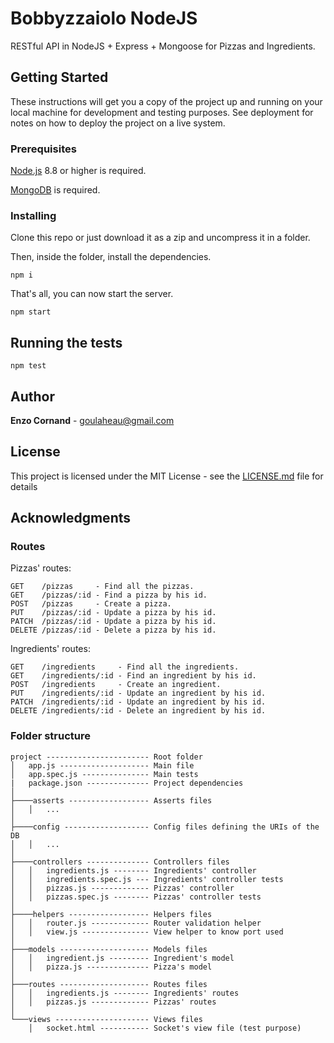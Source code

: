 # Bobbyzzaiolo NodeJS

RESTful API in NodeJS + Express + Mongoose for Pizzas and Ingredients.

## Getting Started

These instructions will get you a copy of the project up and running on your local machine for development and testing purposes. See deployment for notes on how to deploy the project on a live system.

### Prerequisites

[Node.js](https://nodejs.org/en/download/) 8.8 or higher is required.

[MongoDB](https://www.mongodb.com/download) is required.

### Installing

Clone this repo or just download it as a zip and uncompress it in a folder.

Then, inside the folder, install the dependencies.

```
npm i
```

That's all, you can now start the server.

```
npm start
```

## Running the tests

```
npm test
```

## Author

**Enzo Cornand** - goulaheau@gmail.com

## License

This project is licensed under the MIT License - see the [LICENSE.md](LICENSE.md) file for details

## Acknowledgments

### Routes

Pizzas' routes:
```
GET    /pizzas     - Find all the pizzas.
GET    /pizzas/:id - Find a pizza by his id.
POST   /pizzas     - Create a pizza.
PUT    /pizzas/:id - Update a pizza by his id.
PATCH  /pizzas/:id - Update a pizza by his id.
DELETE /pizzas/:id - Delete a pizza by his id.
```

Ingredients' routes:
```
GET    /ingredients     - Find all the ingredients.
GET    /ingredients/:id - Find an ingredient by his id.
POST   /ingredients     - Create an ingredient.
PUT    /ingredients/:id - Update an ingredient by his id.
PATCH  /ingredients/:id - Update an ingredient by his id.
DELETE /ingredients/:id - Delete an ingredient by his id.
```

### Folder structure

```
project ----------------------- Root folder
│   app.js -------------------- Main file
│   app.spec.js --------------- Main tests
|   package.json -------------- Project dependencies 
│
├────asserts ------------------ Asserts files
│   │   ...
│
├────config ------------------- Config files defining the URIs of the DB
│   │   ...
│
├────controllers -------------- Controllers files
│   │   ingredients.js -------- Ingredients' controller
│   │   ingredients.spec.js --- Ingredients' controller tests
│   │   pizzas.js ------------- Pizzas' controller
│   │   pizzas.spec.js -------- Pizzas' controller tests
│
├────helpers ------------------ Helpers files
│   │   router.js ------------- Router validation helper
│   │   view.js --------------- View helper to know port used
│
├───models -------------------- Models files
│   │   ingredient.js --------- Ingredient's model
│   │   pizza.js -------------- Pizza's model
│
├───routes -------------------- Routes files
│   │   ingredients.js -------- Ingredients' routes
│   │   pizzas.js ------------- Pizzas' routes
│
└───views --------------------- Views files
    │   socket.html ----------- Socket's view file (test purpose)
```

